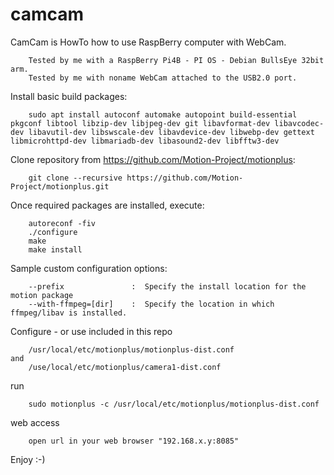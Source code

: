 # camcam

CamCam is HowTo how to use RaspBerry computer with WebCam.

```
    Tested by me with a RaspBerry Pi4B - PI OS - Debian BullsEye 32bit arm.
    Tested by me with noname WebCam attached to the USB2.0 port.
```
Install basic build packages:
```
    sudo apt install autoconf automake autopoint build-essential pkgconf libtool libzip-dev libjpeg-dev git libavformat-dev libavcodec-dev libavutil-dev libswscale-dev libavdevice-dev libwebp-dev gettext libmicrohttpd-dev libmariadb-dev libasound2-dev libfftw3-dev
```
Clone repository from https://github.com/Motion-Project/motionplus:
```
    git clone --recursive https://github.com/Motion-Project/motionplus.git
```
Once required packages are installed, execute:
```
    autoreconf -fiv
    ./configure
    make
    make install
```
Sample custom configuration options:
```
    --prefix               :  Specify the install location for the motion package
    --with-ffmpeg=[dir]    :  Specify the location in which ffmpeg/libav is installed.
```
Configure - or use included in this repo
```
    /usr/local/etc/motionplus/motionplus-dist.conf
and
    /use/local/etc/motionplus/camera1-dist.conf
```
run
```
    sudo motionplus -c /usr/local/etc/motionplus/motionplus-dist.conf
```
web access
```
    open url in your web browser "192.168.x.y:8085"
```
Enjoy :-)
